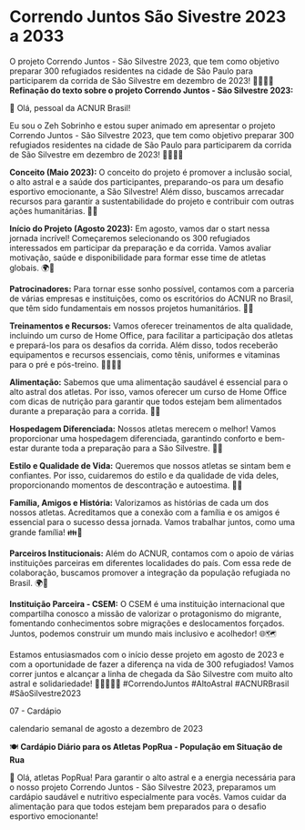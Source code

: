 # Correndo Juntos São Sivestre 2023 a 2033
O  projeto Correndo Juntos - São Silvestre 2023, que tem como objetivo preparar 300 refugiados residentes na cidade de São Paulo para participarem da corrida de São Silvestre em dezembro de 2023! 🏃‍♂️🏃‍♀️ 
**Refinação do texto sobre o projeto Correndo Juntos - São Silvestre 2023:**

👋 Olá, pessoal da ACNUR Brasil! 

Eu sou o Zeh Sobrinho e estou super animado em apresentar o projeto Correndo Juntos - São Silvestre 2023, que tem como objetivo preparar 300 refugiados residentes na cidade de São Paulo para participarem da corrida de São Silvestre em dezembro de 2023! 🏃‍♂️🏃‍♀️

**Conceito (Maio 2023):** 
O conceito do projeto é promover a inclusão social, o alto astral e a saúde dos participantes, preparando-os para um desafio esportivo emocionante, a São Silvestre! Além disso, buscamos arrecadar recursos para garantir a sustentabilidade do projeto e contribuir com outras ações humanitárias. 🌟💪

**Início do Projeto (Agosto 2023):** 
Em agosto, vamos dar o start nessa jornada incrível! Começaremos selecionando os 300 refugiados interessados em participar da preparação e da corrida. Vamos avaliar motivação, saúde e disponibilidade para formar esse time de atletas globais. 🌍🏅

**Patrocinadores:** 
Para tornar esse sonho possível, contamos com a parceria de várias empresas e instituições, como os escritórios do ACNUR no Brasil, que têm sido fundamentais em nossos projetos humanitários. 🤝🌐

**Treinamentos e Recursos:** 
Vamos oferecer treinamentos de alta qualidade, incluindo um curso de Home Office, para facilitar a participação dos atletas e prepará-los para os desafios da corrida. Além disso, todos receberão equipamentos e recursos essenciais, como tênis, uniformes e vitaminas para o pré e pós-treino. 🏋️‍♂️🏃‍♀️

**Alimentação:** 
Sabemos que uma alimentação saudável é essencial para o alto astral dos atletas. Por isso, vamos oferecer um curso de Home Office com dicas de nutrição para garantir que todos estejam bem alimentados durante a preparação para a corrida. 🥗🍏

**Hospedagem Diferenciada:** 
Nossos atletas merecem o melhor! Vamos proporcionar uma hospedagem diferenciada, garantindo conforto e bem-estar durante toda a preparação para a São Silvestre. 🏨😊

**Estilo e Qualidade de Vida:** 
Queremos que nossos atletas se sintam bem e confiantes. Por isso, cuidaremos do estilo e da qualidade de vida deles, proporcionando momentos de descontração e autoestima. 💃🕺

**Família, Amigos e História:** 
Valorizamos as histórias de cada um dos nossos atletas. Acreditamos que a conexão com a família e os amigos é essencial para o sucesso dessa jornada. Vamos trabalhar juntos, como uma grande família! 👪📜

**Parceiros Institucionais:** 
Além do ACNUR, contamos com o apoio de várias instituições parceiras em diferentes localidades do país. Com essa rede de colaboração, buscamos promover a integração da população refugiada no Brasil. 🌍🤝

**Instituição Parceira - CSEM:** 
O CSEM é uma instituição internacional que compartilha conosco a missão de valorizar o protagonismo do migrante, fomentando conhecimentos sobre migrações e deslocamentos forçados. Juntos, podemos construir um mundo mais inclusivo e acolhedor! 🌐🗺️

Estamos entusiasmados com o início desse projeto em agosto de 2023 e com a oportunidade de fazer a diferença na vida de 300 refugiados! Vamos correr juntos e alcançar a linha de chegada da São Silvestre com muito alto astral e solidariedade! 🏁🏃‍♂️🏃‍♀️ #CorrendoJuntos #AltoAstral #ACNURBrasil #SãoSilvestre2023

07 - Cardápio

calendario semanal de agosto a dezembro de 2023

🍽️ **Cardápio Diário para os Atletas PopRua - População em Situação de Rua**

👋 Olá, atletas PopRua! Para garantir o alto astral e a energia necessária para o nosso projeto Correndo Juntos - São Silvestre 2023, preparamos um cardápio saudável e nutritivo especialmente para vocês. Vamos cuidar da alimentação para que todos estejam bem preparados para o desafio esportivo emocionante!
